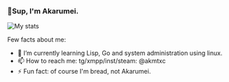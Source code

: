 ### 👋Sup, I'm Akarumei.
![My stats](https://github-readme-stats.vercel.app/api?username=akmtxc&show_icons=true&theme=dark)


Few facts about me:
- 🌱 I’m currently learning Lisp, Go and system administration using linux.
- 📫 How to reach me: tg/xmpp/inst/steam: @akmtxc
- ⚡ Fun fact: of course I'm bread, not Akarumei.
